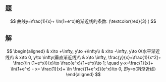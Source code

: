 ## 题

$$
曲线y=\frac{1}{x}+ \ln(1+e^x)的渐近线的条数: (\textcolor{red}{3} )
$$

## 解

$$
\begin{aligned}
	& x\to +\infty, y\to +\infty\\
	& x\to -\infty, y\to 0(水平渐近线)\\
	& x\to 0, y\to \infty(垂直渐近线)\\
	& x\to \infty, \frac{y}{x}=\frac{1}{x^2}+ \frac{\ln (1+e^x)}{x}\to \frac{e^x}{1+e^x}\to 1; \quad y-x=\frac{1}{x}+ \ln(1+e^x) - x= \frac{1}{x}+ \ln \frac{(1+e^x)}{e^x}\to 0, 即y=x(斜渐近线)
\end{aligned}
$$
